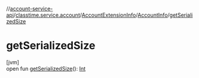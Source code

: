 //[account-service-api](../../../../index.md)/[classtime.service.account](../../index.md)/[AccountExtensionInfo](../index.md)/[AccountInfo](index.md)/[getSerializedSize](get-serialized-size.md)

# getSerializedSize

[jvm]\
open fun [getSerializedSize](get-serialized-size.md)(): [Int](https://kotlinlang.org/api/latest/jvm/stdlib/kotlin/-int/index.html)
